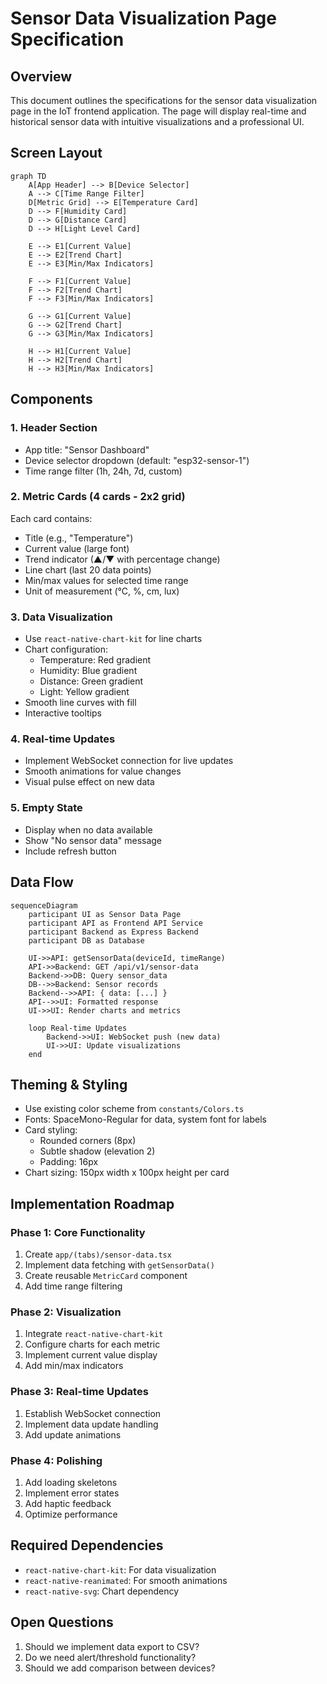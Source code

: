 # Sensor Data Visualization Page Specification

## Overview
This document outlines the specifications for the sensor data visualization page in the IoT frontend application. The page will display real-time and historical sensor data with intuitive visualizations and a professional UI.

## Screen Layout
```mermaid
graph TD
    A[App Header] --> B[Device Selector]
    A --> C[Time Range Filter]
    D[Metric Grid] --> E[Temperature Card]
    D --> F[Humidity Card]
    D --> G[Distance Card]
    D --> H[Light Level Card]
    
    E --> E1[Current Value]
    E --> E2[Trend Chart]
    E --> E3[Min/Max Indicators]
    
    F --> F1[Current Value]
    F --> F2[Trend Chart]
    F --> F3[Min/Max Indicators]
    
    G --> G1[Current Value]
    G --> G2[Trend Chart]
    G --> G3[Min/Max Indicators]
    
    H --> H1[Current Value]
    H --> H2[Trend Chart]
    H --> H3[Min/Max Indicators]
```

## Components

### 1. Header Section
- App title: "Sensor Dashboard"
- Device selector dropdown (default: "esp32-sensor-1")
- Time range filter (1h, 24h, 7d, custom)

### 2. Metric Cards (4 cards - 2x2 grid)
Each card contains:
- Title (e.g., "Temperature")
- Current value (large font)
- Trend indicator (▲/▼ with percentage change)
- Line chart (last 20 data points)
- Min/max values for selected time range
- Unit of measurement (°C, %, cm, lux)

### 3. Data Visualization
- Use `react-native-chart-kit` for line charts
- Chart configuration:
  - Temperature: Red gradient
  - Humidity: Blue gradient
  - Distance: Green gradient
  - Light: Yellow gradient
- Smooth line curves with fill
- Interactive tooltips

### 4. Real-time Updates
- Implement WebSocket connection for live updates
- Smooth animations for value changes
- Visual pulse effect on new data

### 5. Empty State
- Display when no data available
- Show "No sensor data" message
- Include refresh button

## Data Flow
```mermaid
sequenceDiagram
    participant UI as Sensor Data Page
    participant API as Frontend API Service
    participant Backend as Express Backend
    participant DB as Database
    
    UI->>API: getSensorData(deviceId, timeRange)
    API->>Backend: GET /api/v1/sensor-data
    Backend->>DB: Query sensor_data
    DB-->>Backend: Sensor records
    Backend-->>API: { data: [...] }
    API-->>UI: Formatted response
    UI->>UI: Render charts and metrics
    
    loop Real-time Updates
        Backend->>UI: WebSocket push (new data)
        UI->>UI: Update visualizations
    end
```

## Theming & Styling
- Use existing color scheme from `constants/Colors.ts`
- Fonts: SpaceMono-Regular for data, system font for labels
- Card styling:
  - Rounded corners (8px)
  - Subtle shadow (elevation 2)
  - Padding: 16px
- Chart sizing: 150px width x 100px height per card

## Implementation Roadmap

### Phase 1: Core Functionality
1. Create `app/(tabs)/sensor-data.tsx`
2. Implement data fetching with `getSensorData()`
3. Create reusable `MetricCard` component
4. Add time range filtering

### Phase 2: Visualization
1. Integrate `react-native-chart-kit`
2. Configure charts for each metric
3. Implement current value display
4. Add min/max indicators

### Phase 3: Real-time Updates
1. Establish WebSocket connection
2. Implement data update handling
3. Add update animations

### Phase 4: Polishing
1. Add loading skeletons
2. Implement error states
3. Add haptic feedback
4. Optimize performance

## Required Dependencies
- `react-native-chart-kit`: For data visualization
- `react-native-reanimated`: For smooth animations
- `react-native-svg`: Chart dependency

## Open Questions
1. Should we implement data export to CSV?
2. Do we need alert/threshold functionality?
3. Should we add comparison between devices?